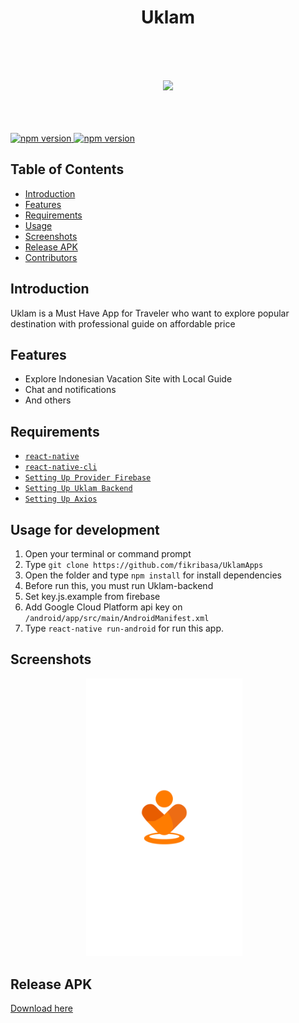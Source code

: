 <h1 align='center'>Uklam</h1><br/><br /><br />
<p align="center">
  <img src="./src/Assets/brands/logo.png" width="300px"/>
</p>
<br/><br /><br />

<a href="#">
  <img src="https://img.shields.io/badge/React%20Native-0.60-blue.svg?style=flat-square" alt="npm version">
</a>
<a href="#">
  <img src="https://img.shields.io/badge/Firebase-7.2.0-yellow.svg?style=flat-square" alt="npm version">
</a>

## Table of Contents

- [Introduction](#introduction)
- [Features](#features)
- [Requirements](#requirements)
- [Usage](#usage-for-development)
- [Screenshots](#screenshots)
- [Release APK](#release-apk)
- [Contributors](#contributors)

## Introduction

Uklam is a Must Have App for Traveler who want to explore popular destination with professional guide on affordable price

## Features

- Explore Indonesian Vacation Site with Local Guide
- Chat and notifications
- And others

## Requirements

- [`react-native`](https://facebook.github.io/react-native/docs/getting-started)
- [`react-native-cli`](https://facebook.github.io/react-native/docs/getting-started)
- [`Setting Up Provider Firebase`](https://console.firebase.google.com)
- [`Setting Up Uklam Backend`](https://github.com/Gimindika/uklam-express-backend)
- [`Setting Up Axios`](https://github.com/axios/axios)

## Usage for development

1. Open your terminal or command prompt
2. Type `git clone https://github.com/fikribasa/UklamApps`
3. Open the folder and type `npm install` for install dependencies
4. Before run this, you must run Uklam-backend
5. Set key.js.example from firebase
6. Add Google Cloud Platform api key on `/android/app/src/main/AndroidManifest.xml`
7. Type `react-native run-android` for run this app.

## Screenshots

  <p align="center">
    <span>
      <img src="./screenshoots/loading.png" width="250px" />
      &nbsp;&nbsp;
    </span>
  </p>
  
## Release APK
<a href="https://drive.google.com/file/d/1y9RGvpgDUG2NGo7tGkGW3HRaWi7oK08Y/view?usp=sharing">
  Download here
</a>
